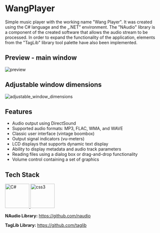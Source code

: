 # WangPlayer

Simple music player with the working name "Wang Player". It was created using the C# language and the „.NET” environment. The "NAudio" library is a component of the created software that allows the audio stream to be processed. In order to expand the functionality of the application, elements from the "TagLib" library tool palette have also been implemented.

## Preview - main window

![preview](https://user-images.githubusercontent.com/116505961/197891209-e994497f-6a5e-4d55-8cdc-14fa59adfb38.gif)

## Adjustable window dimensions

![adjustable_window_dimensions](https://user-images.githubusercontent.com/116505961/205786009-4e4ce26b-d6ff-4aa6-9ffb-a0a7bc58a990.gif)

## Features

- Audio output using DirectSound
- Supported audio formats: MP3, FLAC, WMA, and WAVE
- Classic user interface (vintage boombox)
- Output signal indicators (vu-meters)
- LCD displays that supports dynamic text display
- Ability to display metadata and audio track parameters
- Reading files using a dialog box or drag-and-drop functionality
- Volume control containing a set of graphics

## Tech Stack

<p align="left"> <a href="https://www.w3schools.com/cs/index.php/" target="_blank" rel="noreferrer"> <img src="https://seeklogo.com/images/C/c-sharp-c-logo-02F17714BA-seeklogo.com.png" alt="C#" width="80" height="80"/> </a> <a href="https://www.w3schools.com/cs/" target="_blank" rel="noreferrer"> </a> <a href="http://www.w3schools.me/aspnetcore/asp-net-core-tutorial" target="_blank" rel="noreferrer"> <img src="https://upload.wikimedia.org/wikipedia/commons/thumb/e/ee/.NET_Core_Logo.svg/768px-.NET_Core_Logo.svg.png" alt="css3" width="80" height="80"/> </a>

**NAudio Library:** https://github.com/naudio

**TagLib Library:** https://github.com/taglib
